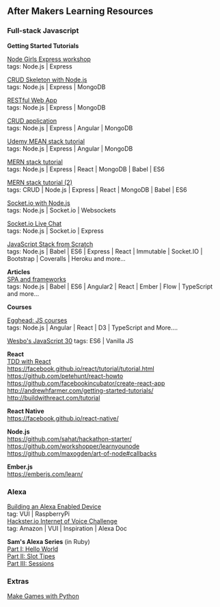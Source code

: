 ## After Makers Learning Resources

### Full-stack Javascript

**Getting Started Tutorials**  

[Node Girls Express workshop](https://github.com/node-girls/express-workshop)   
tags: Node.js | Express

[CRUD Skeleton with Node.js](https://www.airpair.com/javascript/complete-expressjs-nodejs-mongodb-crud-skeleton)   
tags: Node.js | Express | MongoDB

[RESTful Web App](https://closebrace.com/tutorials/2017-03-02/creating-a-simple-restful-web-app-with-nodejs-express-and-mongodb)   
tags: Node.js | Express | MongoDB

[CRUD application](http://oniwebblog.blogspot.co.uk/2016/01/general-crud-application-using.html)   
tags: Node.js | Express | Angular | MongoDB

[Udemy MEAN stack tutorial](https://blog.udemy.com/node-js-tutorial/#6)    
tags: Node.js | Express | Angular | MongoDB

[MERN stack tutorial](https://hashnode.com/post/react-tutorial-using-mern-stack-ciiyus9m700qqge53mer0isxz)    
tags: Node.js | Express | React | MongoDB | Babel | ES6

[MERN stack tutorial (2)](https://medium.com/@bryantheastronaut/react-getting-started-the-mern-stack-tutorial-feat-es6-de1a2886be50)    
tags: CRUD | Node.js | Express | React | MongoDB | Babel | ES6

[Socket.io with Node.js](http://stackabuse.com/node-js-websocket-examples-with-socket-io/)   
tags: Node.js | Socket.io | Websockets

[Socket.io Live Chat](https://socket.io/get-started/chat/)   
tags: Node.js | Socket.io | Express

[JavaScript Stack from Scratch](https://github.com/verekia/js-stack-from-scratch)   
tags: Node.js | Babel | ES6 | Express | React | Immutable | Socket.IO | Bootstrap | Coveralls | Heroku and more...

**Articles**   
[SPA and frameworks](https://www.codeschool.com/beginners-guide-to-web-development/single-page-applications)   
tags: Node.js | Babel | ES6 | Angular2 | React | Ember | Flow | TypeScript and more...   

**Courses**

[Egghead: JS courses](https://egghead.io/courses)   
tags: Node.js | Angular | React | D3 | TypeScript and More....

[Wesbo's JavaScript 30](https://javascript30.com/)
tags: ES6 | Vanilla JS


**React**   
[TDD with React](https://semaphoreci.com/community/tutorials/getting-started-with-tdd-in-react)     
https://facebook.github.io/react/tutorial/tutorial.html   
https://github.com/petehunt/react-howto   
https://github.com/facebookincubator/create-react-app  
http://andrewhfarmer.com/getting-started-tutorials/   
http://buildwithreact.com/tutorial

**React Native**   
https://facebook.github.io/react-native/

**Node.js**   
https://github.com/sahat/hackathon-starter/   
https://github.com/workshopper/learnyounode   
https://github.com/maxogden/art-of-node#callbacks

**Ember.js**   
https://emberjs.com/learn/

### Alexa

[Building an Alexa Enabled Device](https://github.com/alexa/alexa-avs-sample-app)   
tag: VUI | RaspberryPi   
[Hackster.io Internet of Voice Challenge](https://www.hackster.io/contests/alexa-raspberry-pi)   
tag: Amazon | VUI | Inspiration | Alexa Doc   

**Sam's Alexa Series** (in Ruby)  
[Part I: Hello World](https://developer.amazon.com/blogs/post/105df30e-9890-4a8c-9caf-5de1c8ff86cb/makers-academy-s-alexa-series-how-to-build-a-hello-world-skill-with-ruby)   
[Part II: Slot Tipes](https://developer.amazon.com/blogs/post/50f1c350-26ae-4032-b4a3-156c5f35c448/makers-academy-s-alexa-series-build-a-fact-checking-skill-with-slots-and-custom-slot-types)   
[Part III: Sessions](https://developer.amazon.com/blogs/alexa/post/316cca44-d518-43e4-960e-1e6870a3b85a/makers-academy-s-alexa-series-how-to-implement-sessions-in-an-alexa-skill-in-ruby)

### Extras

[Make Games with Python](https://github.com/seanmtracey/Games-with-Pygame)
